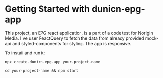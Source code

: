 # Getting Started with dunicn-epg-app

This project, an EPG react application, is a part of a code test for Norigin Media.
I've user ReactQuery to fetch the data from already provided mock-api and styled-components for styling. The app is responsive.

To install and run it: 

```
npx create-dunicn-epg-app your-project-name

cd your-project-name && npm start
```

